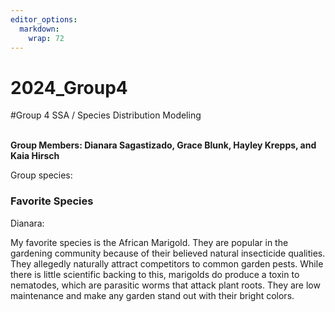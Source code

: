 ```yaml
---
editor_options: 
  markdown: 
    wrap: 72
---
```


# 2024_Group4

#Group 4 SSA / Species Distribution Modeling

\
**Group Members: Dianara Sagastizado, Grace Blunk, Hayley Krepps, and
Kaia Hirsch**

Group species:

### **Favorite Species**

Dianara:

My favorite species is the African Marigold. They are popular in the
gardening community because of their believed natural insecticide
qualities. They allegedly naturally attract competitors to common garden
pests. While there is little scientific backing to this, marigolds do
produce a toxin to nematodes, which are parasitic worms that attack
plant roots. They are low maintenance and make any garden stand out with
their bright colors.
